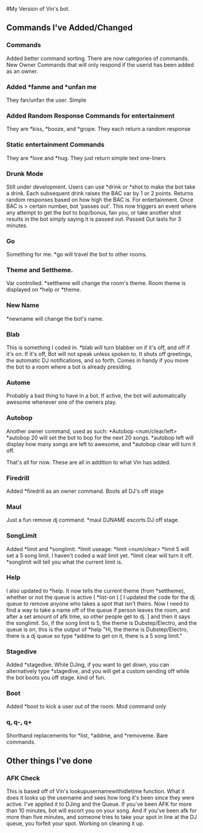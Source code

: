 #My Version of Vin's bot.

## Commands I've Added/Changed

### Commands
Added better command sorting. There are now categories of commands. New Owner Commands that will only respond if the userid has been added as an owner.

### Added *fanme and *unfan me
They fan/unfan the user. Simple

### Added Random Response Commands for entertainment
They are *kiss, *booze, and *grope. They each return a random response

### Static entertainment Commands
They are *love and *hug. They just return simple text one-liners

### Drunk Mode
Still under development. Users can use *drink or *shot to make the bot take a drink. Each subsequent drink raises the BAC var by 1 or 2 points. Returns random responses based on how high the BAC is. For entertainment. Once BAC is > certain number, bot 'passes out'. This now triggers an event where any attempt to get the bot to bop/bonus, fan you, or take another shot results in the bot simply saying it is passed out. Passed Out lasts for 3 minutes.

### Go
Something for me. *go <room name> will travel the bot to other rooms. 

### Theme and Settheme. 
Var controlled. *settheme <new theme> will change the room's theme. Room theme is displayed on *help or *theme.

### New Name
*newname <name> will change the bot's name.

### Blab
This is something I coded in. *blab will turn blabber on if it's off, and off if it's on. If it's off, Bot will not speak unless spoken to. It shuts off greetings, the automatic DJ notifications, and so forth. Comes in handy if you move the bot to a room where a bot is already presiding.

### Autome
Probably a bad thing to have in a bot. If active, the bot will automatically awesome whenever one of the owners play.

### Autobop
Another owner command, used as such: *Autobop <num/clear/left> *autobop 20 will set the bot to bop for the next 20 songs. *autobop left will display how many songs are left to awesome, and *autobop clear will turn it off.

That's all for now. These are all in addition to what Vin has added.

### Firedrill
Added *firedrill as an owner command. Boots all DJ's off stage

### Maul
Just a fun remove dj command. *maul DJNAME escorts DJ off stage.

### SongLimit
Added *limit and *songlimit. *limit useage: *limit <num/clear> *limit 5 will set a 5 song limit. I haven't coded a wait limit yet. *limit clear will turn it off. *songlimit will tell you what the current limit is. 

### Help
I also updated to *help. It now tells the current theme (from *settheme), whether or not the queue is active ( *list-on ) [ I updated the code for the dj queue to remove anyone who takes a spot that isn't theirs. Now I need to find a way to take a name off of the queue if person leaves the room, and after a set amount of afk time, so other people get to dj. ] and then it says the songlimit. So, if the song limit is 5, the theme is Dubstep/Electro, and the queue is on, this is the output of *help "Hi, the theme is Dubstep/Electro, there is a dj queue so type *addme to get on it, there is a 5 song limit."

### Stagedive
Added *stagedive. While DJing, if you want to get down, you can alternatively type *stagedive, and you will get a custom sending off while the bot boots you off stage. kind of fun.

### Boot
Added *boot <username> to kick a user out of the room. Mod command only

### q, q-, q+
Shorthand replacements for *list, *addme, and *removeme. Bare commands.

## Other things I've done

### AFK Check
This is based off of Vin's lookupusernamewithidletime function. What it does it looks up the username and sees how long it's been since they were active. I've applied it to DJing and the Queue. If you've been AFK for more than 10 minutes, bot will escort you on your song. And if you've been afk for more than five minutes, and someone tries to take your spot in line at the DJ queue, you forfeit your spot. Working on cleaning it up.
